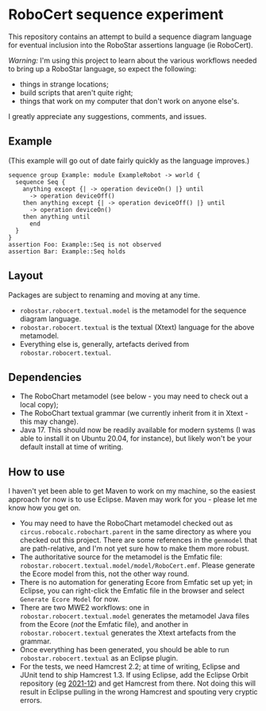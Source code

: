 # RoboCert sequence experiment

This repository contains an attempt to build a sequence diagram language
for eventual inclusion into the RoboStar assertions language (ie RoboCert).

_Warning:_ I'm using this project to learn about the various workflows needed
to bring up a RoboStar language, so expect the following:

- things in strange locations;
- build scripts that aren't quite right;
- things that work on my computer that don't work on anyone else's.

I greatly appreciate any suggestions, comments, and issues.

## Example

(This example will go out of date fairly quickly as the language improves.)

```
sequence group Example: module ExampleRobot -> world {
  sequence Seq {
    anything except {| -> operation deviceOn() |} until
      -> operation deviceOff()
    then anything except {| -> operation deviceOff() |} until
      -> operation deviceOn()
    then anything until
      end
  }
}
assertion Foo: Example::Seq is not observed
assertion Bar: Example::Seq holds
```

## Layout

Packages are subject to renaming and moving at any time.

- `robostar.robocert.textual.model` is the metamodel for the sequence diagram language.
- `robostar.robocert.textual` is the textual (Xtext) language for the above metamodel.
- Everything else is, generally, artefacts derived from `robostar.robocert.textual`.

## Dependencies

- The RoboChart metamodel (see below - you may need to check out a local copy);
- The RoboChart textual grammar (we currently inherit from it in Xtext - this
  may change).
- Java 17.  This should now be readily available for modern systems (I was able
  to install it on Ubuntu 20.04, for instance), but likely won't be your
  default install at time of writing.

## How to use

I haven't yet been able to get Maven to work on my machine, so the easiest
approach for now is to use Eclipse.  Maven may work for you - please let me
know how you get on.

- You may need to have the RoboChart metamodel checked out as
  `circus.robocalc.robochart.parent` in the same directory as where you
  checked out this project.  There are some references in the `genmodel` that
  are path-relative, and I'm not yet sure how to make them more robust.
- The authoritative source for the metamodel is the Emfatic file:
  `robostar.robocert.textual.model/model/RoboCert.emf`.  Please generate the Ecore
  model from this, not the other way round.
- There is no automation for generating Ecore from Emfatic set up yet; in
  Eclipse, you can right-click the Emfatic file in the browser and select
  `Generate Ecore Model` for now.
- There are two MWE2 workflows: one in `robostar.robocert.textual.model` generates the
  metamodel Java files from the Ecore (_not_ the Emfatic file), and another
  in `robostar.robocert.textual` generates the Xtext artefacts from the grammar.
- Once everything has been generated, you should be able to run
  `robostar.robocert.textual` as an Eclipse plugin.
- For the tests, we need Hamcrest 2.2; at time of writing, Eclipse and JUnit
  tend to ship Hamcrest 1.3.  If using Eclipse, add the Eclipse Orbit
  repository (eg [2021-12](https://download.eclipse.org/tools/orbit/downloads/2021-12/))
  and get Hamcrest from there.  Not doing this will result in Eclipse
  pulling in the wrong Hamcrest and spouting very cryptic errors.

